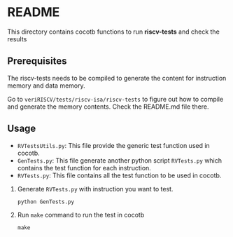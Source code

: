 # README

This directory contains cocotb functions to run **riscv-tests** and check the results

## Prerequisites

The riscv-tests needs to be compiled to generate the content for instruction memory and data memory.

Go to `veriRISCV/tests/riscv-isa/riscv-tests` to figure out how to compile and generate the memory contents. Check the README.md file there.

## Usage

- `RVTestsUtils.py`: This file provide the generic test function used in cocotb.
- `GenTests.py`: This file generate another python script `RVTests.py` which contains the test function for each instruction.
- `RVTests.py`: This file contains all the test function to be used in cocotb.

1. Generate `RVTests.py` with instruction you want to test.

    ```shell
    python GenTests.py
    ```

2. Run `make` command to run the test in cocotb

    ```shell
    make
    ```
